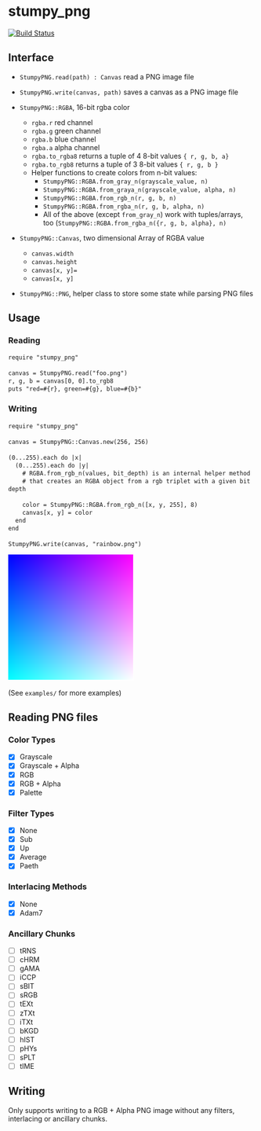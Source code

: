 # stumpy_png
[![Build Status](https://travis-ci.org/l3kn/stumpy_png.svg?branch=master)](https://travis-ci.org/l3kn/stumpy_png)

## Interface

* `StumpyPNG.read(path) : Canvas` read a PNG image file
* `StumpyPNG.write(canvas, path)` saves a canvas as a PNG image file

* `StumpyPNG::RGBA`, 16-bit rgba color
  * `rgba.r` red channel
  * `rgba.g` green channel
  * `rgba.b` blue channel
  * `rgba.a` alpha channel
  * `rgba.to_rgba8` returns a tuple of 4 8-bit values `{ r, g, b, a}`
  * `rgba.to_rgb8` returns a tuple of 3 8-bit values  `{ r, g, b }`
  * Helper functions to create colors from n-bit values:
    * `StumpyPNG::RGBA.from_gray_n(grayscale_value, n)`
    * `StumpyPNG::RGBA.from_graya_n(grayscale_value, alpha, n)`
    * `StumpyPNG::RGBA.from_rgb_n(r, g, b, n)`
    * `StumpyPNG::RGBA.from_rgba_n(r, g, b, alpha, n)`
    * All of the above (except `from_gray_n`) work with tuples/arrays, too
      (`StumpyPNG::RGBA.from_rgba_n({r, g, b, alpha}, n)`

* `StumpyPNG::Canvas`, two dimensional Array of RGBA value
  * `canvas.width`
  * `canvas.height`
  * `canvas[x, y]=`
  * `canvas[x, y]`

* `StumpyPNG::PNG`, helper class to store some state while parsing PNG files

## Usage

### Reading

``` crystal
require "stumpy_png"

canvas = StumpyPNG.read("foo.png")
r, g, b = canvas[0, 0].to_rgb8
puts "red=#{r}, green=#{g}, blue=#{b}"
```

### Writing

``` crystal
require "stumpy_png"

canvas = StumpyPNG::Canvas.new(256, 256)

(0...255).each do |x|
  (0...255).each do |y|
    # RGBA.from_rgb_n(values, bit_depth) is an internal helper method
    # that creates an RGBA object from a rgb triplet with a given bit depth

    color = StumpyPNG::RGBA.from_rgb_n([x, y, 255], 8)
    canvas[x, y] = color
  end
end

StumpyPNG.write(canvas, "rainbow.png")
```

![PNG image with a color gradient](examples/rainbow.png)

(See `examples/` for more examples)

## Reading PNG files

### Color Types

- [x] Grayscale
- [x] Grayscale + Alpha
- [x] RGB
- [x] RGB + Alpha
- [x] Palette

### Filter Types

- [x] None
- [x] Sub
- [x] Up
- [x] Average
- [x] Paeth

### Interlacing Methods

- [x] None
- [x] Adam7

### Ancillary Chunks

- [ ] tRNS
- [ ] cHRM
- [ ] gAMA
- [ ] iCCP
- [ ] sBIT
- [ ] sRGB
- [ ] tEXt
- [ ] zTXt
- [ ] iTXt
- [ ] bKGD
- [ ] hIST
- [ ] pHYs
- [ ] sPLT
- [ ] tIME

## Writing

Only supports writing to a RGB + Alpha PNG image
without any filters, interlacing or ancillary chunks.
